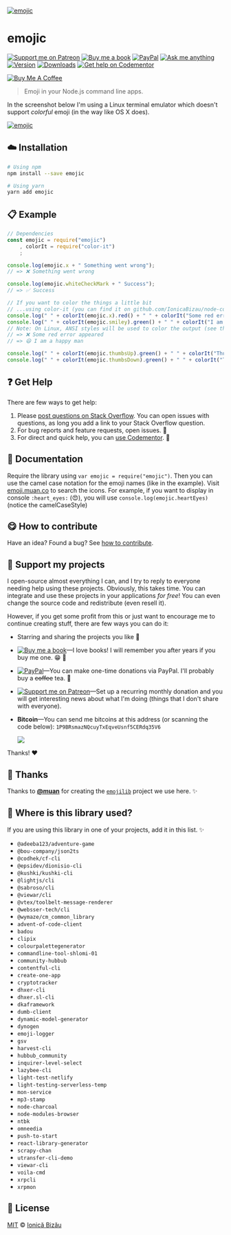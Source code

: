 <!-- Please do not edit this file. Edit the `blah` field in the `package.json` instead. If in doubt, open an issue. -->








[![emojic](http://i.imgur.com/bflsgPt.png)](#)











# emojic

 [![Support me on Patreon][badge_patreon]][patreon] [![Buy me a book][badge_amazon]][amazon] [![PayPal][badge_paypal_donate]][paypal-donations] [![Ask me anything](https://img.shields.io/badge/ask%20me-anything-1abc9c.svg)](https://github.com/IonicaBizau/ama) [![Version](https://img.shields.io/npm/v/emojic.svg)](https://www.npmjs.com/package/emojic) [![Downloads](https://img.shields.io/npm/dt/emojic.svg)](https://www.npmjs.com/package/emojic) [![Get help on Codementor](https://cdn.codementor.io/badges/get_help_github.svg)](https://www.codementor.io/@johnnyb?utm_source=github&utm_medium=button&utm_term=johnnyb&utm_campaign=github)

<a href="https://www.buymeacoffee.com/H96WwChMy" target="_blank"><img src="https://www.buymeacoffee.com/assets/img/custom_images/yellow_img.png" alt="Buy Me A Coffee"></a>







> Emoji in your Node.js command line apps.






In the screenshot below I'm using a Linux terminal emulator which doesn't support *colorful* emoji (in the way like OS X does).






[![emojic](http://i.imgur.com/o0DJDca.png)](#)







## :cloud: Installation

```sh
# Using npm
npm install --save emojic

# Using yarn
yarn add emojic
```













## :clipboard: Example



```js
// Dependencies
const emojic = require("emojic")
    , colorIt = require("color-it")
    ;

console.log(emojic.x + " Something went wrong");
// => ❌ Something went wrong

console.log(emojic.whiteCheckMark + " Success");
// => ✅ Success

// If you want to color the things a little bit
// ...using color-it (you can find it on github.com/IonicaBizau/node-color-it)
console.log(" " + colorIt(emojic.x).red() + " " + colorIt("Some red error appeared").redBg());
console.log(" " + colorIt(emojic.smiley).green() + " " + colorIt("I am a happy man!").greenBg().wetAsphalt());
// Note: On Linux, ANSI styles will be used to color the output (see the screenshot)
// => ❌ Some red error appeared
// => 😃 I am a happy man

console.log(" " + colorIt(emojic.thumbsUp).green() + " " + colorIt("Thumbs up!").greenBg().wetAsphalt());
console.log(" " + colorIt(emojic.thumbsDown).green() + " " + colorIt("Thumbs down!").yellow());
```












## :question: Get Help

There are few ways to get help:



 1. Please [post questions on Stack Overflow](https://stackoverflow.com/questions/ask). You can open issues with questions, as long you add a link to your Stack Overflow question.
 2. For bug reports and feature requests, open issues. :bug:
 3. For direct and quick help, you can [use Codementor](https://www.codementor.io/johnnyb). :rocket:







## :memo: Documentation

Require the library using `var emojic = require("emojic")`. Then you can use the camel case notation for the emoji names (like in the example). Visit [emoji.muan.co](http://emoji.muan.co) to search the icons.
For example, if you want to display in console `:heart_eyes:` (:heart_eyes:), you will use `console.log(emojic.heartEyes)` (notice the camelCaseStyle)












## :yum: How to contribute
Have an idea? Found a bug? See [how to contribute][contributing].


## :sparkling_heart: Support my projects
I open-source almost everything I can, and I try to reply to everyone needing help using these projects. Obviously,
this takes time. You can integrate and use these projects in your applications *for free*! You can even change the source code and redistribute (even resell it).

However, if you get some profit from this or just want to encourage me to continue creating stuff, there are few ways you can do it:


 - Starring and sharing the projects you like :rocket:
 - [![Buy me a book][badge_amazon]][amazon]—I love books! I will remember you after years if you buy me one. :grin: :book:
 - [![PayPal][badge_paypal]][paypal-donations]—You can make one-time donations via PayPal. I'll probably buy a ~~coffee~~ tea. :tea:
 - [![Support me on Patreon][badge_patreon]][patreon]—Set up a recurring monthly donation and you will get interesting news about what I'm doing (things that I don't share with everyone).
 - **Bitcoin**—You can send me bitcoins at this address (or scanning the code below): `1P9BRsmazNQcuyTxEqveUsnf5CERdq35V6`

    ![](https://i.imgur.com/z6OQI95.png)


Thanks! :heart:









## :cake: Thanks
Thanks to [**@muan**](https://github.com/muan) for creating the [`emojilib`](https://github.com/muan/emojilib) project we use here. :sparkles:








## :dizzy: Where is this library used?
If you are using this library in one of your projects, add it in this list. :sparkles:

 - `@adeeba123/adventure-game`
 - `@bou-company/json2ts`
 - `@codhek/cf-cli`
 - `@epsidev/dionisio-cli`
 - `@kushki/kushki-cli`
 - `@lightjs/cli`
 - `@sabroso/cli`
 - `@viewar/cli`
 - `@vtex/toolbelt-message-renderer`
 - `@websser-tech/cli`
 - `@wymaze/cm_common_library`
 - `advent-of-code-client`
 - `badou`
 - `clipix`
 - `colourpalettegenerator`
 - `commandline-tool-shlomi-01`
 - `community-hubbub`
 - `contentful-cli`
 - `create-one-app`
 - `cryptotracker`
 - `dhxer-cli`
 - `dhxer.sl-cli`
 - `dkaframework`
 - `dumb-client`
 - `dynamic-model-generator`
 - `dynogen`
 - `emoji-logger`
 - `gsv`
 - `harvest-cli`
 - `hubbub_community`
 - `inquirer-level-select`
 - `lazybee-cli`
 - `light-test-netlify`
 - `light-testing-serverless-temp`
 - `mon-service`
 - `mp3-stamp`
 - `node-charcoal`
 - `node-modules-browser`
 - `ntbk`
 - `omneedia`
 - `push-to-start`
 - `react-library-generator`
 - `scrapy-chan`
 - `utransfer-cli-demo`
 - `viewar-cli`
 - `voila-cmd`
 - `xrpcli`
 - `xrpmon`











## :scroll: License

[MIT][license] © [Ionică Bizău][website]






[license]: /LICENSE
[website]: https://ionicabizau.net
[contributing]: /CONTRIBUTING.md
[docs]: /DOCUMENTATION.md
[badge_patreon]: https://ionicabizau.github.io/badges/patreon.svg
[badge_amazon]: https://ionicabizau.github.io/badges/amazon.svg
[badge_paypal]: https://ionicabizau.github.io/badges/paypal.svg
[badge_paypal_donate]: https://ionicabizau.github.io/badges/paypal_donate.svg
[patreon]: https://www.patreon.com/ionicabizau
[amazon]: http://amzn.eu/hRo9sIZ
[paypal-donations]: https://www.paypal.com/cgi-bin/webscr?cmd=_s-xclick&hosted_button_id=RVXDDLKKLQRJW

